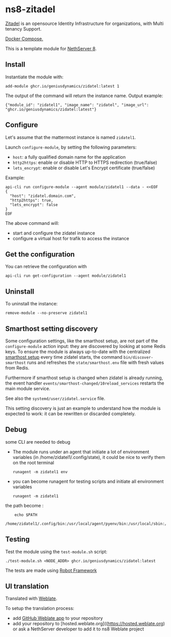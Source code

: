 # ns8-zitadel

[Zitadel](https://zitadel.com/) is an opensource Identity Infrastructure for organizations, with Multi tenancy Support.

[Docker Compose.](https://raw.githubusercontent.com/zitadel/zitadel/main/docs/docs/self-hosting/deploy/docker-compose.yaml)

This is a template module for [NethServer 8](https://github.com/NethServer/ns8-core).
## Install

Instantiate the module with:

    add-module ghcr.io/geniusdynamics/zidatel:latest 1

The output of the command will return the instance name.
Output example:

    {"module_id": "zidatel1", "image_name": "zidatel", "image_url": "ghcr.io/geniusdynamics/zidatel:latest"}

## Configure

Let's assume that the mattermost instance is named `zidatel1`.

Launch `configure-module`, by setting the following parameters:
- `host`: a fully qualified domain name for the application
- `http2https`: enable or disable HTTP to HTTPS redirection (true/false)
- `lets_encrypt`: enable or disable Let's Encrypt certificate (true/false)


Example:

```
api-cli run configure-module --agent module/zidatel1 --data - <<EOF
{
  "host": "zidatel.domain.com",
  "http2https": true,
  "lets_encrypt": false
}
EOF
```

The above command will:
- start and configure the zidatel instance
- configure a virtual host for trafik to access the instance

## Get the configuration
You can retrieve the configuration with

```
api-cli run get-configuration --agent module/zidatel1
```

## Uninstall

To uninstall the instance:

    remove-module --no-preserve zidatel1

## Smarthost setting discovery

Some configuration settings, like the smarthost setup, are not part of the
`configure-module` action input: they are discovered by looking at some
Redis keys.  To ensure the module is always up-to-date with the
centralized [smarthost
setup](https://geniusdynamics.github.io/ns8-core/core/smarthost/) every time
zidatel starts, the command `bin/discover-smarthost` runs and refreshes
the `state/smarthost.env` file with fresh values from Redis.

Furthermore if smarthost setup is changed when zidatel is already
running, the event handler `events/smarthost-changed/10reload_services`
restarts the main module service.

See also the `systemd/user/zidatel.service` file.

This setting discovery is just an example to understand how the module is
expected to work: it can be rewritten or discarded completely.

## Debug

some CLI are needed to debug

- The module runs under an agent that initiate a lot of environment variables (in /home/zidatel1/.config/state), it could be nice to verify them
on the root terminal

    `runagent -m zidatel1 env`

- you can become runagent for testing scripts and initiate all environment variables
  
    `runagent -m zidatel1`

 the path become : 
```
    echo $PATH
    /home/zidatel1/.config/bin:/usr/local/agent/pyenv/bin:/usr/local/sbin:/usr/local/bin:/usr/sbin:/usr/bin:/usr/
```

## Testing

Test the module using the `test-module.sh` script:


    ./test-module.sh <NODE_ADDR> ghcr.io/geniusdynamics/zidatel:latest

The tests are made using [Robot Framework](https://robotframework.org/)

## UI translation

Translated with [Weblate](https://hosted.weblate.org/projects/ns8/).

To setup the translation process:

- add [GitHub Weblate app](https://docs.weblate.org/en/latest/admin/continuous.html#github-setup) to your repository
- add your repository to [hosted.weblate.org]((https://hosted.weblate.org) or ask a NethServer developer to add it to ns8 Weblate project
